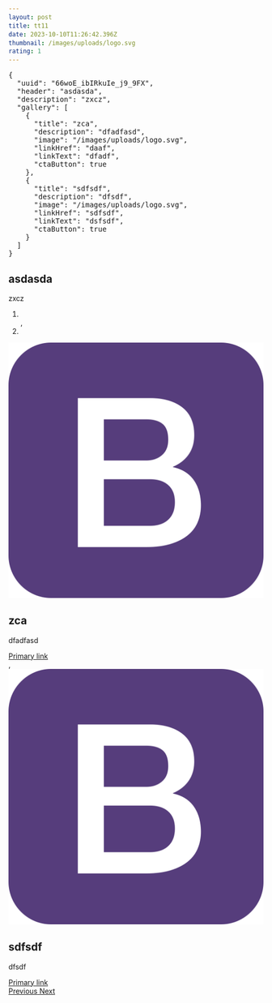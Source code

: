 ```yaml
---
layout: post
title: tt11
date: 2023-10-10T11:26:42.396Z
thumbnail: /images/uploads/logo.svg
rating: 1
---
```

<section carousel-single>
        <div class="carousel carousel-single slide" id="66woE_ibIRkuIe_j9_9FX"  data-ride="carousel">
            <pre>{
  "uuid": "66woE_ibIRkuIe_j9_9FX",
  "header": "asdasda",
  "description": "zxcz",
  "gallery": [
    {
      "title": "zca",
      "description": "dfadfasd",
      "image": "/images/uploads/logo.svg",
      "linkHref": "daaf",
      "linkText": "dfadf",
      "ctaButton": true
    },
    {
      "title": "sdfsdf",
      "description": "dfsdf",
      "image": "/images/uploads/logo.svg",
      "linkHref": "sdfsdf",
      "linkText": "dsfsdf",
      "ctaButton": true
    }
  ]
}</pre>
            <div className="carousel-header"><h1>asdasda</h1></div><div className="carousel-description"><p>zxcz</p></div><ol class="carousel-indicators"><li data-target="#66woE_ibIRkuIe_j9_9FX" data-slide-to="0" class="active"></li>,<li data-target="#66woE_ibIRkuIe_j9_9FX" data-slide-to="1" ></li>
            </ol>
            <div class="carousel-inner"><div class="carousel-item"><img class="carousel-image d-block w-100" src="/images/logo.svg" alt="First slide"><div class="carousel-item-content"><div className="carousel-title"><h1>zca</h1></div><div className="carousel-description"><p>dfadfasd</p></div><a href="daaf" class="carousel-link btn btn-primary">Primary link</a></div></div>
                ,<div class="carousel-item"><img class="carousel-image d-block w-100" src="/images/logo.svg" alt="First slide"><div class="carousel-item-content"><div className="carousel-title"><h1>sdfsdf</h1></div><div className="carousel-description"><p>dfsdf</p></div><a href="sdfsdf" class="carousel-link btn btn-primary">Primary link</a></div></div>
                </div>
            <a class="carousel-control-prev" href="#66woE_ibIRkuIe_j9_9FX" role="button" data-slide="prev">
                <span class="carousel-control-prev-icon" aria-hidden="true"></span>
                <span class="sr-only">Previous</span>
            </a>
            <a class="carousel-control-next" href="#66woE_ibIRkuIe_j9_9FX" role="button" data-slide="next">
                <span class="carousel-control-next-icon" aria-hidden="true"></span>
                <span class="sr-only">Next</span>
            </a>
        </div>
                        </section>